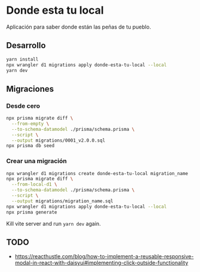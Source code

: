 # Donde esta tu local

Aplicación para saber donde están las peñas de tu pueblo.

## Desarrollo

```bash
yarn install
npx wrangler d1 migrations apply donde-esta-tu-local --local
yarn dev
```

## Migraciones

### Desde cero

```bash
npx prisma migrate diff \
  --from-empty \
  --to-schema-datamodel ./prisma/schema.prisma \
  --script \
  --output migrations/0001_v2.0.0.sql
npx prisma db seed
```

### Crear una migración
```bash
npx wrangler d1 migrations create donde-esta-tu-local migration_name
npx prisma migrate diff \
  --from-local-d1 \
  --to-schema-datamodel ./prisma/schema.prisma \
  --script \
  --output migrations/migration_name.sql
npx wrangler d1 migrations apply donde-esta-tu-local --local
npx prisma generate
```

Kill vite server and run `yarn dev` again.

## TODO

- https://reacthustle.com/blog/how-to-implement-a-reusable-responsive-modal-in-react-with-daisyui#implementing-click-outside-functionality
